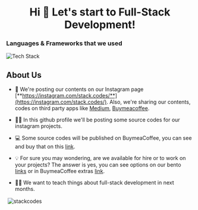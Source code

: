 <h1 align="center">Hi 👋 Let's start to Full-Stack Development!</h1>
<h3 align="left">Languages & Frameworks that we used</h3>

<p align="left"><img src="https://skillicons.dev/icons?i=html,css,javascript,tailwind,react,nextjs,threejs,express,nodejs,mongodb,figma" alt="Tech Stack" /> </p>

## About Us
- 📝 We're posting our contents on our Instagram page [**https://instagram.com/stack.codes/**](https://instagram.com/stack.codes/). Also, we're sharing our contents, codes on third party apps like [Medium](https://stackcode.medium.com), [Buymeacoffee](https://www.buymeacoffee.com/staccode).

- 👨‍💻 In this github profile we'll be posting some source codes for our instagram projects.

- 💻 Some source codes will be published on BuymeaCoffee, you can see and buy that on this [link](https://www.buymeacoffee.com/stackcodes).

- 💡 For sure you may wondering, are we available for hire or to work on your projects? The answer is yes, you can see options on our bento [links](https://bento.me/stackcodes) or in BuymeaCoffee extras [link](https://www.buymeacoffee.com/stackcodes/extras).

- 💪🏼 We want to teach things about full-stack development in next months.
<p>&nbsp;<img align="center" src="https://github-readme-stats.vercel.app/api?username=Stackcodes&show_icons=true&locale=en" alt="stackcodes" /></p>
